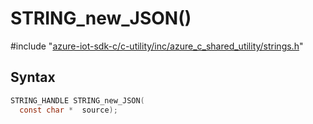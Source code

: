 # STRING_new_JSON()

\#include "[azure-iot-sdk-c/c-utility/inc/azure_c_shared_utility/strings.h](../iot-c-ref-strings-h.md)"  

## Syntax

```C
STRING_HANDLE STRING_new_JSON(
  const char *  source);
```

